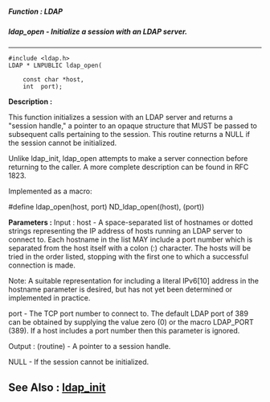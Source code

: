##### Function : LDAP
##### ldap_open - Initialize a session with an LDAP server.
---
```
#include <ldap.h>
LDAP * LNPUBLIC ldap_open(

	const char *host,
	int  port);
```
**Description :**

This function initializes a session with an LDAP server and returns a "session 
handle," a pointer to an opaque structure that MUST be passed to subsequent 
calls pertaining to the session. This routine returns a NULL if the session 
cannot be initialized.

Unlike ldap_init, ldap_open attempts to make a server connection before 
returning to the caller.  A more complete description can be found in RFC 1823.

Implemented as a macro:

#define ldap_open(host, port) ND_ldap_open((host), (port))

**Parameters :**
Input :
host  -  A space-separated list of hostnames or dotted strings representing the IP address of hosts running an LDAP server to connect to. Each hostname in the list MAY include a port number which is separated from the host itself with a colon (:) character.  The hosts will be tried in the order listed, stopping with the first one to which a successful connection is made.

Note: A suitable representation for including a literal IPv6[10] address in the hostname parameter is desired, but has not yet been determined or implemented in practice.

port  -  The TCP port number to connect to. The default LDAP port of 389 can be obtained by supplying the value zero (0) or the macro LDAP_PORT (389).  If a host includes a port number then this parameter is ignored.

Output :
(routine)  -  A pointer to a session handle.

NULL - If the session cannot be initialized.



**See Also :**
[ldap_init](/domino-c-api-docs/reference/Func/ldap_init)
---
